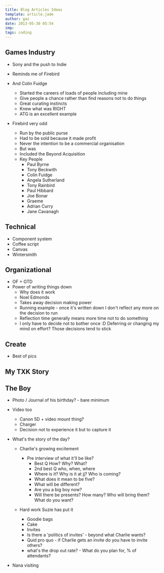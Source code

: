 ```yaml
---
title: Blog Articles Ideas
template: article.jade
author: gaz
date: 2013-05-30 05:54
img: 
tags: coding
---
```


## Games Industry

* Sony and the push to Indie
* Reminds me of Firebird
* And Colin Fuidge
    * Started the careers of loads of people including mine
    * Give people a chance rather than find reasons not to do things
	* Great curating instincts
	* Knew what was RIGHT
	* ATG is an excellent example
	
* Firebird very odd
    * Run by the public purse
    * Had to be sold because it made profit
    * Never the intention to be a commercial organisation
	* But was
	* Included the Beyond Acquisition
	* Key People
    	* Paul Byrne
		* Tony Beckwith
		* Colin Fuidge
		* Angela Sutherland
		* Tony Rainbird
		* Paul Hibbard
		* Joe Bonar
		* Graeme
		* Adrian Curry
		* Jane Cavanagh

## Technical
* Component system
* Coffee script
* Canvas
* Wintersmith

## Organizational
* OF + GTD
* Power of writing things down
    * Why does it work
	* Noel Edmonds <shudder>
	* Takes away decision making power
	* Running example - once it's written down I don't reflect any more on the decision to run
	* Reflection time generally means more time not to do something
	* I only have to decide not to bother once :D Deferring or changing my mind on effort? Those decisions tend to stick

## Create
* Best of pics

## My TXK Story

## The Boy
* Photo / Journal of his birthday? - bare minimum
* Video too
    * Canon 5D + video mount thing?
	* Charger
	* Decision not to experience it but to capture it
* What's the story of the day?
    * Charlie's growing excitement
        * Pre interview of what it'll be like?
    		* Best Q How? Why? What?
        	* 2nd best Q who, when, where
    		* Where is it? Why is it at jj? Who is coming?
    		* What does it mean to be five?
    		* What will be different?
    		* Are you a big boy now?
    		* Will there be presents? How many? Who will bring them? What do you want?
			
    * Hard work Suzie has put it
        * Goodie bags
    	* Cake
    	* Invites
		* Is there a 'politics of invites' - beyond what Charlie wants?
		* Quid pro quo - if Charlie gets an invite do you have to invite others?
		* what's the drop out rate? - What do you plan for, % of attendants?
		
		
* Nana visiting

	

